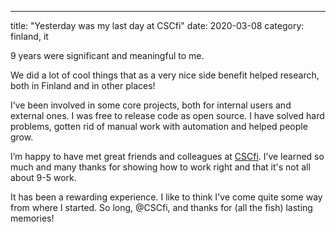 ---
title: "Yesterday was my last day at CSCfi"
date: 2020-03-08
category: finland, it

9 years were significant and meaningful to me.

We did a lot of cool things that as a very nice side benefit helped research, both in Finland and in other places!

I’ve been involved in some core projects, both for internal users and external ones. I was free to release code as open source. I have solved hard problems, gotten rid of manual work with automation and helped people grow.

I’m happy to have met great friends and colleagues at [CSCfi](https://twitter.com/CSCfi). I’ve learned so much and many thanks for showing how to work right and that it's not all about 9-5 work.

It has been a rewarding experience. I like to think I've come quite some way from where I started. So long, @CSCfi, and thanks for (all the fish) lasting memories!
